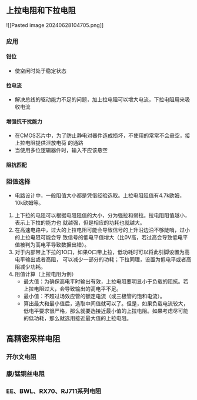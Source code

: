 ## 上拉电阻和下拉电阻
![[Pasted image 20240628104705.png]]
### 应用
#### 钳位
- 使空闲时处于稳定状态
#### 拉电流
- 解决总线的驱动能力不足的问题，加上拉电阻可以增大电流，下拉电阻用来吸收电流
#### 增强抗干扰能力
- 在CMOS芯片中，为了防止静电对器件造成损坏，不使用的常常不会悬空，接上拉电阻提供泄放电荷
的通路
- 当使用多位逻辑器件时，输入不应该悬空
#### 阻抗匹配
### 阻值选择
- 电路设计中，一般阻值大小都是凭借经验选取。上拉电阻阻值有4.7k欧姆，10k欧姆等。
1. 上下拉的电阻可以根据电阻阻值的大小，分为强拉和弱拉。拉电阻阻值越小，表示上下拉的能力也
就越强，但是相应的功耗也就越大。
2. 在高速电路中，过大的上拉电阻可能会导致信号的上升沿边沿不够陡哨，过小的上拉电阻可能会导
致信号的低电平值增大（比0V高，若过高会导致低电平值被判为高电平导致数据出错）。
3. 对于内部带上下拉的1O口，如果O口带上拉，低功耗时可以将此引脚设置为高电平输出或者高阻，
可以减少一部分的功耗；下拉同理，设置为低电平或者高阻减少功耗。
4. 阻值计算（上拉电阻为例）
	- 最大值：为确保高电平时输出有效，上拉电阻要明显小于负载的阻抗。若上拉电阻过大，会导致输出的高电平不足。
	- 最小值：不超过场效应管的额定电流（或三极管的饱和电流）。
	- 算出最大和最小值后，选取中间值就可以了。但是，如果负载电流较大，低电平要求很严格，那么就要选接近最小值的上拉电阻。如果考虑尽可能的低功耗，那么就选用接近最大值的上拉电阻。
## 高精密采样电阻
### 开尔文电阻
### 康/锰铜丝电阻
### EE、BWL、RX70、RJ711系列电阻
